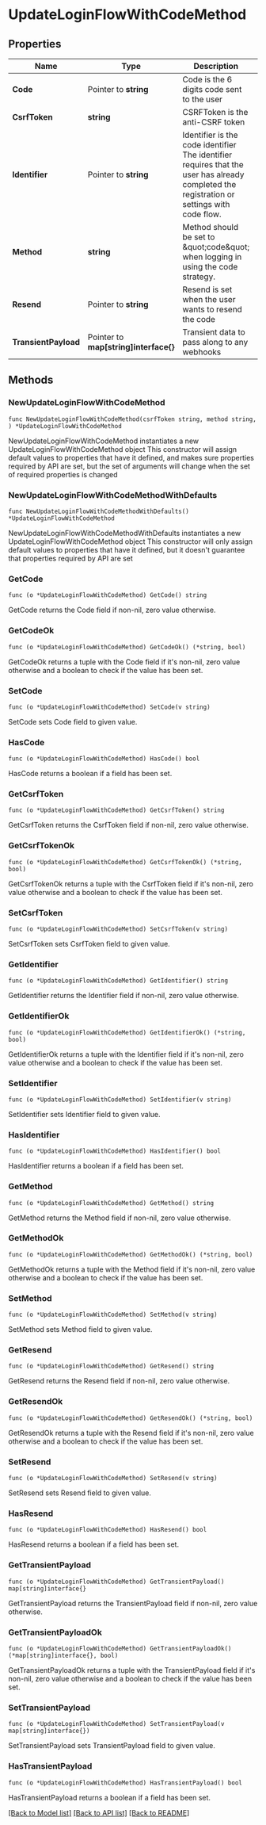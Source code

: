 # UpdateLoginFlowWithCodeMethod

## Properties

Name | Type | Description | Notes
------------ | ------------- | ------------- | -------------
**Code** | Pointer to **string** | Code is the 6 digits code sent to the user | [optional] 
**CsrfToken** | **string** | CSRFToken is the anti-CSRF token | 
**Identifier** | Pointer to **string** | Identifier is the code identifier The identifier requires that the user has already completed the registration or settings with code flow. | [optional] 
**Method** | **string** | Method should be set to \&quot;code\&quot; when logging in using the code strategy. | 
**Resend** | Pointer to **string** | Resend is set when the user wants to resend the code | [optional] 
**TransientPayload** | Pointer to **map[string]interface{}** | Transient data to pass along to any webhooks | [optional] 

## Methods

### NewUpdateLoginFlowWithCodeMethod

`func NewUpdateLoginFlowWithCodeMethod(csrfToken string, method string, ) *UpdateLoginFlowWithCodeMethod`

NewUpdateLoginFlowWithCodeMethod instantiates a new UpdateLoginFlowWithCodeMethod object
This constructor will assign default values to properties that have it defined,
and makes sure properties required by API are set, but the set of arguments
will change when the set of required properties is changed

### NewUpdateLoginFlowWithCodeMethodWithDefaults

`func NewUpdateLoginFlowWithCodeMethodWithDefaults() *UpdateLoginFlowWithCodeMethod`

NewUpdateLoginFlowWithCodeMethodWithDefaults instantiates a new UpdateLoginFlowWithCodeMethod object
This constructor will only assign default values to properties that have it defined,
but it doesn't guarantee that properties required by API are set

### GetCode

`func (o *UpdateLoginFlowWithCodeMethod) GetCode() string`

GetCode returns the Code field if non-nil, zero value otherwise.

### GetCodeOk

`func (o *UpdateLoginFlowWithCodeMethod) GetCodeOk() (*string, bool)`

GetCodeOk returns a tuple with the Code field if it's non-nil, zero value otherwise
and a boolean to check if the value has been set.

### SetCode

`func (o *UpdateLoginFlowWithCodeMethod) SetCode(v string)`

SetCode sets Code field to given value.

### HasCode

`func (o *UpdateLoginFlowWithCodeMethod) HasCode() bool`

HasCode returns a boolean if a field has been set.

### GetCsrfToken

`func (o *UpdateLoginFlowWithCodeMethod) GetCsrfToken() string`

GetCsrfToken returns the CsrfToken field if non-nil, zero value otherwise.

### GetCsrfTokenOk

`func (o *UpdateLoginFlowWithCodeMethod) GetCsrfTokenOk() (*string, bool)`

GetCsrfTokenOk returns a tuple with the CsrfToken field if it's non-nil, zero value otherwise
and a boolean to check if the value has been set.

### SetCsrfToken

`func (o *UpdateLoginFlowWithCodeMethod) SetCsrfToken(v string)`

SetCsrfToken sets CsrfToken field to given value.


### GetIdentifier

`func (o *UpdateLoginFlowWithCodeMethod) GetIdentifier() string`

GetIdentifier returns the Identifier field if non-nil, zero value otherwise.

### GetIdentifierOk

`func (o *UpdateLoginFlowWithCodeMethod) GetIdentifierOk() (*string, bool)`

GetIdentifierOk returns a tuple with the Identifier field if it's non-nil, zero value otherwise
and a boolean to check if the value has been set.

### SetIdentifier

`func (o *UpdateLoginFlowWithCodeMethod) SetIdentifier(v string)`

SetIdentifier sets Identifier field to given value.

### HasIdentifier

`func (o *UpdateLoginFlowWithCodeMethod) HasIdentifier() bool`

HasIdentifier returns a boolean if a field has been set.

### GetMethod

`func (o *UpdateLoginFlowWithCodeMethod) GetMethod() string`

GetMethod returns the Method field if non-nil, zero value otherwise.

### GetMethodOk

`func (o *UpdateLoginFlowWithCodeMethod) GetMethodOk() (*string, bool)`

GetMethodOk returns a tuple with the Method field if it's non-nil, zero value otherwise
and a boolean to check if the value has been set.

### SetMethod

`func (o *UpdateLoginFlowWithCodeMethod) SetMethod(v string)`

SetMethod sets Method field to given value.


### GetResend

`func (o *UpdateLoginFlowWithCodeMethod) GetResend() string`

GetResend returns the Resend field if non-nil, zero value otherwise.

### GetResendOk

`func (o *UpdateLoginFlowWithCodeMethod) GetResendOk() (*string, bool)`

GetResendOk returns a tuple with the Resend field if it's non-nil, zero value otherwise
and a boolean to check if the value has been set.

### SetResend

`func (o *UpdateLoginFlowWithCodeMethod) SetResend(v string)`

SetResend sets Resend field to given value.

### HasResend

`func (o *UpdateLoginFlowWithCodeMethod) HasResend() bool`

HasResend returns a boolean if a field has been set.

### GetTransientPayload

`func (o *UpdateLoginFlowWithCodeMethod) GetTransientPayload() map[string]interface{}`

GetTransientPayload returns the TransientPayload field if non-nil, zero value otherwise.

### GetTransientPayloadOk

`func (o *UpdateLoginFlowWithCodeMethod) GetTransientPayloadOk() (*map[string]interface{}, bool)`

GetTransientPayloadOk returns a tuple with the TransientPayload field if it's non-nil, zero value otherwise
and a boolean to check if the value has been set.

### SetTransientPayload

`func (o *UpdateLoginFlowWithCodeMethod) SetTransientPayload(v map[string]interface{})`

SetTransientPayload sets TransientPayload field to given value.

### HasTransientPayload

`func (o *UpdateLoginFlowWithCodeMethod) HasTransientPayload() bool`

HasTransientPayload returns a boolean if a field has been set.


[[Back to Model list]](../README.md#documentation-for-models) [[Back to API list]](../README.md#documentation-for-api-endpoints) [[Back to README]](../README.md)


